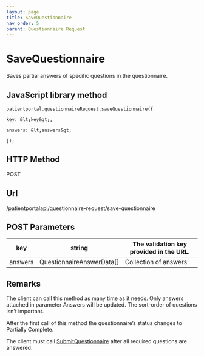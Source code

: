 ```yaml
---
layout: page
title: SaveQuestionnaire
nav_order: 5
parent: Questionnaire Request
---
```


# SaveQuestionnaireSaves partial answers of specific questions in the questionnaire.## JavaScript library method```patientportal.questionnaireRequest.saveQuestionnaire({key: &lt;key&gt;,answers: &lt;answers&gt;});```## HTTP MethodPOST## ****Url****/patientportalapi/questionnaire-request/save-questionnaire## POST Parameters| key | string | The validation key provided in the URL. || --- | --- | --- || answers | QuestionnaireAnswerData\[\] | Collection of answers. |## RemarksThe client can call this method as many time as it needs. Only answers attached in parameter Answers will be updated. The sort-order of questions isn’t important.After the first call of this method the questionnaire’s status changes to Partially Complete.The client must call [SubmitQuestionnaire](#_SubmitQuestionnaire) after all required questions are answered.